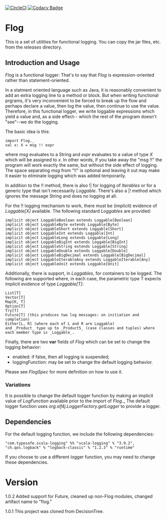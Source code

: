[![CircleCI](https://circleci.com/gh/rchillyard/Flog.svg?style=svg)](https://circleci.com/gh/rchillyard/Flog)
[![Codacy Badge](https://app.codacy.com/project/badge/Grade/aa3d2f49a67f4ce58b702f4403092290)](https://www.codacy.com/gh/rchillyard/Flog/dashboard?utm_source=github.com&amp;utm_medium=referral&amp;utm_content=rchillyard/Flog&amp;utm_campaign=Badge_Grade)

# Flog
This is a set of utilities for functional logging.
You can copy the jar files, etc. from the _releases_ directory.

## Introduction and Usage
_Flog_ is a functional logger:
That's to say that _Flog_ is expression-oriented rather than statement-oriented.

In a statment oriented language such as Java, it is reasonably convenient to add an extra logging line to a method or
block.
But when writing functional prgrams, it's very inconvenient to be forced to break up the flow and perhaps declare
a value, then log the value, then continue to use the value.
Therefore, in this functional logger, we write loggable expressions which yield a value and, as a side effect--
which the rest of the program doesn't "see"--we do the logging.

The basic idea is this:

    import Flog._
    val x: X = msg !! expr

where _msg_ evaluates to a String and _expr_ evaluates to a value of type _X_ which will be assigned to _x_.
In other words, if you take away the "msg !!" the program will work exactly the same, but without the side effect of
logging.
The space separating _msg_ from "!!" is optional and leaving it out may make it easier to eliminate logging which
was added temporarily.

In addition to the !! method,
there is also !| for logging of _Iterables_ or for a generic type that
isn't necessarily _Loggable_.
There's also a |! method which ignores the message String and does no logging at all.

For the !! logging mechanism to work, there must be (implicit) evidence of _Loggable[X]_ available.
The following standard _Loggables_ are provided:

    implicit object LoggableBoolean extends Loggable[Boolean]
    implicit object LoggableByte extends Loggable[Byte]
    implicit object LoggableShort extends Loggable[Short]
    implicit object LoggableInt extends Loggable[Int]
    implicit object LoggableLong extends Loggable[Long]
    implicit object LoggableBigInt extends Loggable[BigInt]
    implicit object LoggableString extends Loggable[String]
    implicit object LoggableDouble extends Loggable[Double]
    implicit object LoggableBigDecimal extends Loggable[BigDecimal]
    implicit object LoggableIterableAny extends LoggableIterable[Any]
    implicit object LoggableUnit extends Loggable[Unit]

Additionally, there is support, in _Loggables_, for containers to be logged.
The following are supported where, in each case, the parametric type T expects implicit evidence of type _Loggable[T]_:

    List[T]
    Vector[T]
    Map[K, T]
    Option[T]
    Try[T]
    Future[T] (this produces two log messages: on initiation and completion)
    Either[L, R] (where each of L and R are Loggable)
    and _Product_ type up to _Product5_ (case classes and tuples) where each member type is _Loggable_.

Finally, there are two **var** fields of _Flog_ which can be set to change
the logging behavior:
* enabled: if false, then all logging is suspended;
* loggingFunction: may be set to change the default logging behavior.

Please see _FlogSpec_ for more definition on how to use it.

### Variations
It is possible to change the default logger function by making an implicit value of _LogFunction_ available
prior to the import of _Flog.__
The default logger function uses _org.slf4j.LoggerFactory.getLogger_ to provide a logger.

## Dependencies
For the default logging function, we include the following dependencies:

    "com.typesafe.scala-logging" %% "scala-logging" % "3.9.2",
    "ch.qos.logback" % "logback-classic" % "1.2.3" % "runtime"

If you choose to use a different logger function, you may need to change these dependencies.

# Version
1.0.2 Added support for Future, cleaned up non-Flog modules, changed
artifact name to "flog."

1.0.1 This project was cloned from DecisionTree.
